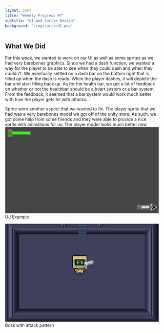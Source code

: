 ```yaml
---
layout: post
title: "Weekly Progress #7"
subtitle: "UI And Sprite Design"
background: '/img/spriteUI.png'
---
```



## What We Did

For this week, we wanted to work on our UI as well as some sprites as we had very barebones graphics. Since we had a dash function, we wanted a way for the player to be able to see when they could dash and when they couldn't. We eventually settled on a dash bar on the bottom right that is filled up when the dash is ready. When the player dashes, it will deplete the bar and start filling back up. As for the health bar, we got a lot of feedback on whether or not the healthbar should be a heart system or a bar system. From the feedback, it seemed that a bar system would work much better with how the player gets hit with attacks. 

Sprite were another aspect that we wanted to fix. The player sprite that we had was a very barebones model we got off of the unity store. As such, we got some help from some friends and they were able to provide a nice sprite with animations for us. The player model looks much better now.
![](/img\posts\uiSample.png)
UJ Example

![](/img\posts\SpriteNGun.png)
Boss with attack pattern